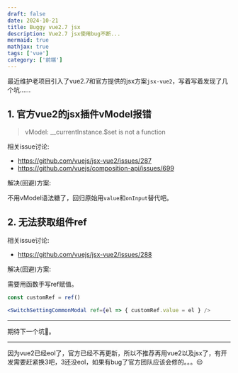 ```yaml
---
draft: false
date: 2024-10-21
title: Buggy vue2.7 jsx
description: Vue2.7 jsx使用bug不断...
mermaid: true
mathjax: true
tags: ['vue']
category: ['前端']
---
```


最近维护老项目引入了vue2.7和官方提供的jsx方案`jsx-vue2`，写着写着发现了几个坑......

## 1. 官方vue2的jsx插件vModel报错

> vModel: __currentInstance.$set is not a function

相关issue讨论: 

- https://github.com/vuejs/jsx-vue2/issues/287
- https://github.com/vuejs/composition-api/issues/699

解决(回避)方案:

不用vModel语法糖了，回归原始用`value`和`onInput`替代吧。

## 2. 无法获取组件ref

相关issue讨论:

- https://github.com/vuejs/jsx-vue2/issues/288

解决(回避)方案:

需要用函数手写ref赋值。

```jsx
const customRef = ref()

<SwitchSettingCommonModal ref={el => { customRef.value = el } />
```


----
期待下一个坑🥹。

----
因为vue2已经eol了，官方已经不再更新，所以不推荐再用vue2以及jsx了，有开发需要赶紧换3吧，3还没eol，如果有bug了官方团队应该会修的。。。😔

